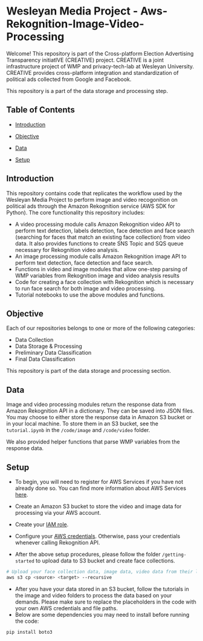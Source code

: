 # Wesleyan Media Project - Aws-Rekognition-Image-Video-Processing

Welcome! This repository is part of the Cross-platform Election Advertising Transparency initiatIVE (CREATIVE) project. CREATIVE is a joint infrastructure project of WMP and privacy-tech-lab at Wesleyan University. CREATIVE provides cross-platform integration and standardization of political ads collected from Google and Facebook.

This repository is a part of the data storage and processing step.

## Table of Contents

- [Introduction](#introduction)

- [Objective](#objective)

- [Data](#data)

- [Setup](#setup)

## Introduction

This repository contains code that replicates the workflow used by the Wesleyan Media Project to perform image and video recogonition on political ads through the Amazon Rekognition service (AWS SDK for Python). The core functionality this repository includes:

- A video processing module calls Amazon Rekognition video API to perform text detection, labels detection, face detection and face search (searching for faces that match an existing face collection) from video data. It also provides functions to create SNS Topic and SQS queue necessary for Rekognition video analysis.  
- An image processing module calls Amazon Rekognition image API to perform text detection, face detection and face search. 
- Functions in video and image modules that allow one-step parsing of WMP variables from Rekognition image and video analysis results
- Code for creating a face collection with Rekognition which is necessary to run face search for both image and video processing. 
- Tutorial notebooks to use the above modules and functions. 

## Objective

Each of our repositories belongs to one or more of the following categories:

- Data Collection
- Data Storage & Processing
- Preliminary Data Classification
- Final Data Classification

This repository is part of the data storage and processing section.

## Data

Image and video processing modules return the response data from Amazon Rekognition API in a dictionary. They can be saved into JSON files. You may choose to either store the response data in Amazon S3 bucket or in your local machine. To store them in an S3 bucket, see the `tutorial.ipynb` in the `/code/image` and `/code/video` folder.

We also provided helper functions that parse WMP variables from the response data. 


## Setup

- To begin, you will need to register for AWS Services if you have not already done so. You can find more information about AWS Services [here](https://aws.amazon.com/).
+ Create an Amazon S3 bucket to store the video and image data for processing via your AWS account. 
- Create your [IAM role](https://docs.aws.amazon.com/IAM/latest/UserGuide/id_roles.html).  
+ Configure your [AWS credentials](https://docs.aws.amazon.com/cli/latest/userguide/cli-chap-configure.html). Otherwise, pass your credentials whenever calling Rekognition API. 
- After the above setup procedures, please follow the folder `/getting-started` to upload data to S3 bucket and create face collections. 


````bash
# Upload your face collection data, image data, video data from their local paths to respective Amazon S3 bucket destinations
aws s3 cp <source> <target> --recursive
````

- After you have your data stored in an S3 bucket, follow the tutorials in the image and video folders to process the data based on your demands. Please make sure to replace the placeholders in the code with your own AWS credentials and file paths.
- Below are some dependencies you may need to install before running the code:

```bash
pip install boto3
```

